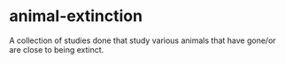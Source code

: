 # animal-extinction
A collection of studies done that study various animals that have gone/or are close to being extinct.
